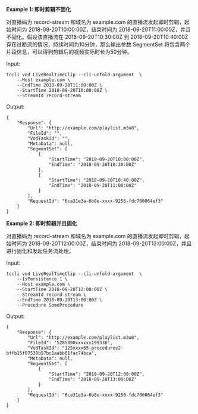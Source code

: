 **Example 1: 即时剪辑不固化**

对直播码为 record-stream 和域名为 example.com 的直播流发起即时剪辑，起始时间为 2018-09-20T10:00:00Z，结束时间为 2018-09-20T11:00:00Z，并且不固化。假设该直播流在 2018-09-20T10:30:00Z 到 2018-09-20T10:40:00Z 存在过断流的情况，持续时间为10分钟，那么输出参数 SegmentSet 将包含两个片段信息，可以得到剪辑后的视频实际时长为50分钟。

Input: 

```
tccli vod LiveRealTimeClip --cli-unfold-argument  \
    --Host example.com \
    --EndTime 2018-09-20T11:00:00Z \
    --StartTime 2018-09-20T10:00:00Z \
    --StreamId record-stream
```

Output: 
```
{
    "Response": {
        "Url": "http://example.com/playlist.m3u8",
        "FileId": "",
        "VodTaskId": "",
        "MetaData": null,
        "SegmentSet": [
            {
                "StartTime": "2018-09-20T10:00:00Z",
                "EndTime": "2018-09-20T10:30:00Z"
            },
            {
                "StartTime": "2018-09-20T10:40:00Z",
                "EndTime": "2018-09-20T11:00:00Z"
            }
        ],
        "RequestId": "6ca31e3a-6b8e-xxxx-9256-fdc700064ef3"
    }
}
```

**Example 2: 即时剪辑并且固化**

对直播码为 record-stream 和域名为 example.com 的直播流发起即时剪辑，起始时间为 2018-09-20T12:00:00Z，结束时间为 2018-09-20T13:00:00Z，并且进行固化和发起任务流处理。

Input: 

```
tccli vod LiveRealTimeClip --cli-unfold-argument  \
    --IsPersistence 1 \
    --Host example.com \
    --StartTime 2018-09-20T12:00:00Z \
    --StreamId record-stream \
    --EndTime 2018-09-20T13:00:00Z \
    --Procedure SomeProcedure
```

Output: 
```
{
    "Response": {
        "Url": "http://example.com/playlist.m3u8",
        "FileId": "5285890xxxxxx199336",
        "VodTaskId": "125xxxx65-procedurev2-bffb15f07530b57bc1aabb01fac74bca",
        "MetaData": null,
        "SegmentSet": [
            {
                "StartTime": "2018-09-20T12:00:00Z",
                "EndTime": "2018-09-20T13:00:00Z"
            }
        ],
        "RequestId": "6ca31e3a-6b8e-xxxx-9256-fdc700064ef3"
    }
}
```

